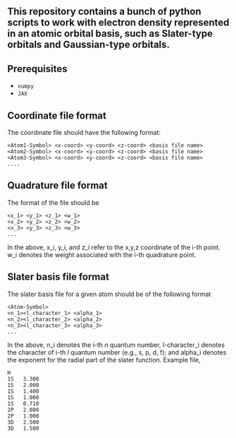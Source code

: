 ## This repository contains a bunch of python scripts to work with electron density represented in an atomic orbital basis, such as Slater-type orbitals and Gaussian-type orbitals. 

## Prerequisites
+ ```numpy```
+ ```JAX``` 

## Coordinate file format
The coordinate file should have the following format:
```
<Atom1-Symbol> <x-coord> <y-coord> <z-coord> <basis file name>
<Atom2-Symbol> <x-coord> <y-coord> <z-coord> <basis file name>
<Atom3-Symbol> <x-coord> <y-coord> <z-coord> <basis file name>
....
```
 
## Quadrature file format
The format of the file should be
```
<x_1> <y_1> <z_1> <w_1>
<x_2> <y_2> <z_2> <w_2>
<x_3> <y_3> <z_3> <w_3>
...
```
In the above, x_i, y_i, and z_i refer to the x,y,z coordinate of the i-th point. w_i denotes the weight associated with the i-th quadrature point. 

## Slater basis file format
The slater basis file for a given atom should be of the following format
```
<Atom-Symbol>
<n_1><l_character_1> <alpha_1>
<n_2><l_character_2> <alpha_2>
<n_3><l_character_3> <alpha_3>
...
```
In the above, n_i denotes the i-th *n* quantum number, l-character_i denotes the character of i-th *l* quantum number (e.g., s, p, d, f); and alpha_i denotes the exponent for the radial part of the slater function. Example file,

```
H
1S   3.300
1S   2.000
1S   1.400
1S   1.000
1S   0.710
2P   2.000
2P   1.000
3D   2.500
3D   1.500
```
